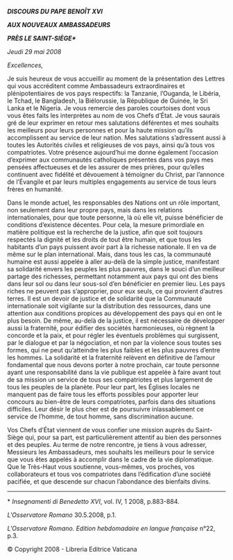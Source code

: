 ***DISCOURS DU PAPE BENOÎT XVI***

***AUX NOUVEAUX AMBASSADEURS***

***PRÈS LE SAINT-SIÈGE\****

*Jeudi 29 mai 2008*

*Excellences,*

Je suis heureux de vous accueillir au moment de la présentation des Lettres qui vous accréditent comme Ambassadeurs extraordinaires et plénipotentiaires de vos pays respectifs: la Tanzanie, l’Ouganda, le Libéria, le Tchad, le Bangladesh, la Biélorussie, la République de Guinée, le Sri Lanka et le Nigeria. Je vous remercie des paroles courtoises dont vous vous êtes faits les interprètes au nom de vos Chefs d’État. Je vous saurais gré de leur exprimer en retour mes salutations déférentes et mes souhaits les meilleurs pour leurs personnes et pour la haute mission qu’ils accomplissent au service de leur nation. Mes salutations s’adressent aussi à toutes les Autorités civiles et religieuses de vos pays, ainsi qu’à tous vos compatriotes. Votre présence aujourd’hui me donne également l’occasion d’exprimer aux communautés catholiques présentes dans vos pays mes pensées affectueuses et de les assurer de mes prières, pour qu’elles continuent avec fidélité et dévouement à témoigner du Christ, par l’annonce de l’Évangile et par leurs multiples engagements au service de tous leurs frères en humanité.

Dans le monde actuel, les responsables des Nations ont un rôle important, non seulement dans leur propre pays, mais dans les relations internationales, pour que toute personne, là où elle vit, puisse bénéficier de conditions d’existence décentes. Pour cela, la mesure primordiale en matière politique est la recherche de la justice, afin que soit toujours respectés la dignité et les droits de tout être humain, et que tous les habitants d’un pays puissent avoir part à la richesse nationale. Il en va de même sur le plan international. Mais, dans tous les cas, la communauté humaine est aussi appelée à aller au-delà de la simple justice, manifestant sa solidarité envers les peuples les plus pauvres, dans le souci d’un meilleur partage des richesses, permettant notamment aux pays qui ont des biens dans leur sol ou dans leur sous-sol d’en bénéficier en premier lieu. Les pays riches ne peuvent pas s’approprier, pour eux seuls, ce qui provient d’autres terres. Il est un devoir de justice et de solidarité que la Communauté internationale soit vigilante sur la distribution des ressources, dans une attention aux conditions propices au développement des pays qui en ont le plus besoin. De même, au-delà de la justice, il est nécessaire de développer aussi la fraternité, pour édifier des sociétés harmonieuses, où règnent la concorde et la paix, et pour régler les éventuels problèmes qui surgissent, par le dialogue et par la négociation, et non par la violence sous toutes ses formes, qui ne peut qu’atteindre les plus faibles et les plus pauvres d’entre les hommes. La solidarité et la fraternité relèvent en définitive de l’amour fondamental que nous devons porter à notre prochain, car toute personne ayant une responsabilité dans la vie publique est appelée à faire avant tout de sa mission un service de tous ses compatriotes et plus largement de tous les peuples de la planète. Pour leur part, les Églises locales ne manquent pas de faire tous les efforts possibles pour apporter leur concours au bien-être de leurs compatriotes, parfois dans des situations difficiles. Leur désir le plus cher est de poursuivre inlassablement ce service de l’homme, de tout homme, sans discrimination aucune.

Vos Chefs d’État viennent de vous confier une mission auprès du Saint-Siège qui, pour sa part, est particulièrement attentif au bien des personnes et des peuples. Au terme de notre rencontre, je tiens à vous adresser, Messieurs les Ambassadeurs, mes souhaits les meilleurs pour le service que vous êtes appelés à accomplir dans le cadre de la vie diplomatique. Que le Très-Haut vous soutienne, vous-mêmes, vos proches, vos collaborateurs et tous vos compatriotes dans l’édification d’une société pacifiée, et que descende sur chacun l’abondance des bienfaits divins.

* * *

\* *Insegnamenti di Benedetto XVI*, vol. IV, 1 2008, p.883-884.

*L'Osservatore Romano* 30.5.2008, p.1.

*L'Osservatore Romano. Edition hebdomadaire en langue française* n°22, p.3.

© Copyright 2008 - Libreria Editrice Vaticana